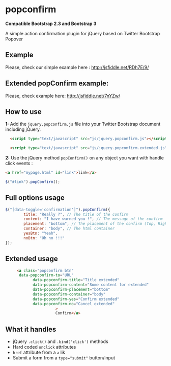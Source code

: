 popconfirm
==========

__Compatible Bootstrap 2.3 and Bootstrap 3__

A simple action confirmation plugin for jQuery based on Twitter Bootstrap Popover

## Example

Please, check our simple example here : http://jsfiddle.net/RDh7E/9/

## Extended popConfirm example:

Please, check example here: http://jsfiddle.net/7nYZw/


## How to use

__1:__ Add the `jquery.popconfirm.js` file into your Twitter Bootstrap document including jQuery.

```html
  <script type="text/javascript" src="js/jquery.popconfirm.js"></script>
```

```html
  <script type="text/javascript" src="js/jquery.popconfirm.extended.js"></script>
```


__2:__ Use the jQuery method `popConfirm()` on any object you want with handle click events :

```html
<a href="mypage.html" id="link">link</a>
```

```javascript
$("#link").popConfirm();
```

## Full options usage
```javascript
$("[data-toggle='confirmation']").popConfirm({
        title: "Really ?", // The title of the confirm
        content: "I have warned you !", // The message of the confirm
        placement: "bottom", // The placement of the confirm (Top, Right, Bottom, Left)
        container: "body", // The html container
        yesBtn: "Yeah",
        noBtn: "Oh no !!!"
});
```

## Extended usage
```html
     <a class="popconfirm btn"
      data-popconfirm-to="URL"
			data-popconfirm-title="Title extended"
			data-popconfirm-content="Some content for extended"
			data-popconfirm-placement="bottom"
			data-popconfirm-container="body"
			data-popconfirm-yes="Confirm extended"
			data-popconfirm-no="Cancel extended"
                      >
                      Confirm</a>
```

## What it handles

* jQuery `.click()` and `.bind('click')` methods
* Hard coded `onclick` attributes
* `href` attribute from a `a` lik
* Submit a form from a `type="submit"` button/input
